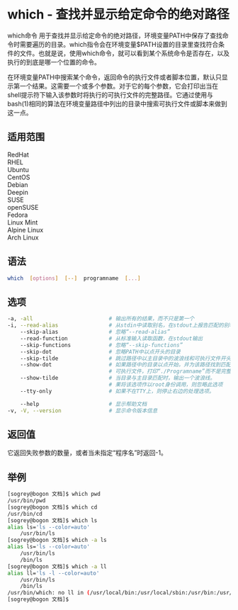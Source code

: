 # which - 查找并显示给定命令的绝对路径

which命令 用于查找并显示给定命令的绝对路径，环境变量PATH中保存了查找命令时需要遍历的目录。which指令会在环境变量$PATH设置的目录里查找符合条件的文件。也就是说，使用which命令，就可以看到某个系统命令是否存在，以及执行的到底是哪一个位置的命令。

在环境变量PATH中搜索某个命令，返回命令的执行文件或者脚本位置，默认只显示第一个结果。这需要一个或多个参数。对于它的每个参数，它会打印出当在shell提示符下输入该参数时将执行的可执行文件的完整路径。它通过使用与bash(1)相同的算法在环境变量路径中列出的目录中搜索可执行文件或脚本来做到这一点。

## 适用范围

<!-- <div class="svg linux">Linux</div> -->
<div class="svg redhat">RedHat</div>
<div class="svg rhel">RHEL</div>
<div class="svg ubuntu">Ubuntu</div>
<div class="svg centos">CentOS</div>
<div class="svg debian">Debian</div>
<div class="svg deepin">Deepin</div>
<div class="svg suse">SUSE</div>
<div class="svg opensuse">openSUSE</div>
<div class="svg fedora">Fedora</div>
<div class="svg linuxmint">Linux Mint</div>
<!-- <div class="svg mxlinux">MX Linux</div> -->
<div class="svg alpinelinux">Alpine Linux</div>
<div class="svg archlinux">Arch Linux</div>

## 语法

``` bash
which  [options]  [--]  programname  [...]
```

## 选项

``` bash
-a, -all                        # 输出所有的结果，而不只是第一个
-i, --read-alias                # 从stdin中读取别名，在stdout上报告匹配的别名。
    --skip-alias                # 忽略“--read-alias”
    --read-function             # 从标准输入读取函数，在stdout输出
    --skip-functions            # 忽略“--skip-functions”
    --skip-dot                  # 忽略PATH中以点开头的目录
    --skip-tilde                # 跳过路径中以主目录中的波浪线和可执行文件开头的目录。
    --show-dot                  # 如果路径中的目录以点开始，并为该路径找到匹配的
                                # 可执行文件，打印“./Programname”而不是完整路径。
    --show-tilde                # 当目录与主目录匹配时，输出一个波浪线。
                                # 果将该选项作以root身份调用，则忽略此选项
    --tty-only                  # 如果不在TTY上，则停止右边的处理选项。

    --help                      # 显示帮助文档
-v, -V, --version               # 显示命令版本信息
```

## 返回值

它返回失败参数的数量，或者当未指定“程序名”时返回-1。

## 举例

``` bash
[sogrey@bogon 文档]$ which pwd
/usr/bin/pwd
[sogrey@bogon 文档]$ which cd
/usr/bin/cd
[sogrey@bogon 文档]$ which ls
alias ls='ls --color=auto'
	/usr/bin/ls
[sogrey@bogon 文档]$ which -a ls
alias ls='ls --color=auto'
	/usr/bin/ls
	/bin/ls
[sogrey@bogon 文档]$ which -a ll
alias ll='ls -l --color=auto'
	/usr/bin/ls
	/bin/ls
/usr/bin/which: no ll in (/usr/local/bin:/usr/local/sbin:/usr/bin:/usr/sbin:/bin:/sbin:/home/sogrey/.local/bin:/home/sogrey/bin)
[sogrey@bogon 文档]$ 
```

